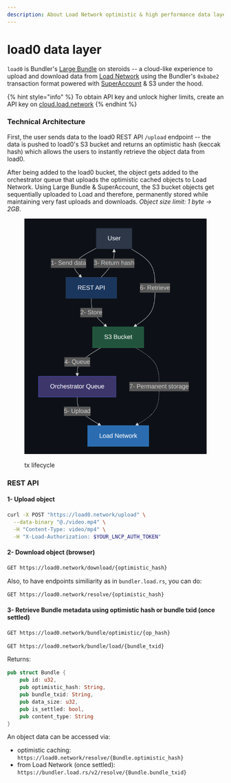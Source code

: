 ```yaml
---
description: About Load Network optimistic & high performance data layer
---
```


# load0 data layer

`load0` is Bundler's [Large Bundle](https://github.com/weaveVM/bundler?tab=readme-ov-file#large-bundle) on steroids -- a cloud-like experience to upload and download data from [Load Network](https://docs.load.network) using the Bundler's `0xbabe2` transaction format powered with [SuperAccount](https://github.com/weaveVM/bundler?tab=readme-ov-file#superaccount) & S3 under the hood.

{% hint style="info" %}
To obtain API key and unlock higher limits, create an API key on [cloud.load.network](https://cloud.load.network)
{% endhint %}

### Technical Architecture

First, the user sends data to the load0 REST API `/upload` endpoint -- the data is pushed to load0's S3 bucket and returns an optimistic hash (keccak hash) which allows the users to instantly retrieve the object data from load0.

After being added to the load0 bucket, the object gets added to the orchestrator queue that uploads the optimistic cached objects to Load Network. Using Large Bundle & SuperAccount, the S3 bucket objects get sequentially uploaded to Load and therefore, permanently stored while maintaining very fast uploads and downloads. _Object size limit: 1 byte -> 2GB_.

<figure><img src="../.gitbook/assets/image (30).png" alt=""><figcaption><p>tx lifecycle</p></figcaption></figure>

### REST API

#### 1- Upload object

```bash
curl -X POST "https://load0.network/upload" \
  --data-binary "@./video.mp4" \
  -H "Content-Type: video/mp4" \
  -H "X-Load-Authorization: $YOUR_LNCP_AUTH_TOKEN"
```

#### 2- Download object (browser)

```bash
GET https://load0.network/download/{optimistic_hash}
```

Also, to have endpoints similiarity as in `bundler.load.rs`, you can do:

```bash
GET https://load0.network/resolve/{optimistic_hash}
```

#### 3- Retrieve Bundle metadata using optimistic hash or bundle txid (once settled)

```bash
GET https://load0.network/bundle/optimistic/{op_hash}
```

```bash
GET https://load0.network/bundle/load/{bundle_txid}
```

Returns:

```rust
pub struct Bundle {
    pub id: u32,
    pub optimistic_hash: String,
    pub bundle_txid: String,
    pub data_size: u32,
    pub is_settled: bool,
    pub content_type: String
}
```

An object data can be accessed via:

* optimistic caching: `https://load0.network/resolve/{Bundle.optimistic_hash}`
* from Load Network (once settled): `https://bundler.load.rs/v2/resolve/{Bundle.bundle_txid}`
